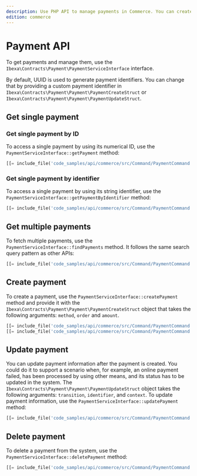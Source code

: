```yaml
---
description: Use PHP API to manage payments in Commerce. You can create, update and delete payments.
edition: commerce
---
```


# Payment API

To get payments and manage them, use the `Ibexa\Contracts\Payment\PaymentServiceInterface` interface.

By default, UUID is used to generate payment identifiers.
You can change that by providing a custom payment identifier in `Ibexa\Contracts\Payment\Payment\PaymentCreateStruct` or `Ibexa\Contracts\Payment\Payment\PaymentUpdateStruct`.

## Get single payment

### Get single payment by ID

To access a single payment by using its numerical ID, use the `PaymentServiceInterface::getPayment` method:

``` php
[[= include_file('code_samples/api/commerce/src/Command/PaymentCommand.php', 64, 68) =]]
```

### Get single payment by identifier

To access a single payment by using its string identifier, use the `PaymentServiceInterface::getPaymentByIdentifier` method:

``` php
[[= include_file('code_samples/api/commerce/src/Command/PaymentCommand.php', 70, 72) =]]
```

## Get multiple payments

To fetch multiple payments, use the `PaymentServiceInterface::findPayments` method.
It follows the same search query pattern as other APIs:

``` php
[[= include_file('code_samples/api/commerce/src/Command/PaymentCommand.php', 79, 95) =]]
```

## Create payment

To create a payment, use the `PaymentServiceInterface::createPayment` method and provide it with the `Ibexa\Contracts\Payment\Payment\PaymentCreateStruct` object that takes the following arguments: `method`, `order` and `amount`.

``` php
[[= include_file('code_samples/api/commerce/src/Command/PaymentCommand.php', 101, 105) =]]
[[= include_file('code_samples/api/commerce/src/Command/PaymentCommand.php', 108, 112) =]]
```

## Update payment

You can update payment information after the payment is created.
You could do it to support a scenario when, for example, an online payment failed, has been processed by using other means, and its status has to be updated in the system.
The `Ibexa\Contracts\Payment\Payment\PaymentUpdateStruct` object takes the following arguments: `transition`, `identifier`, and `context`.
To update payment information, use the `PaymentServiceInterface::updatePayment` method:

``` php
[[= include_file('code_samples/api/commerce/src/Command/PaymentCommand.php', 113, 119) =]]
```

## Delete payment

To delete a payment from the system, use the `PaymentServiceInterface::deletePayment` method:

``` php
[[= include_file('code_samples/api/commerce/src/Command/PaymentCommand.php', 121, 122) =]]
```
